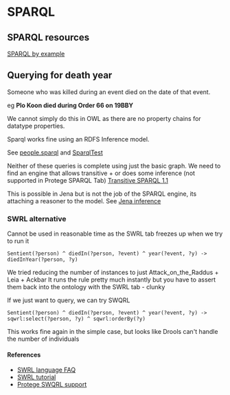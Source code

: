 # SPARQL

## SPARQL resources
[SPARQL by example](https://www.w3.org/2009/Talks/0615-qbe/)

## Querying for death year
Someone who was killed during an event died on the date of that event.

eg **Plo Koon died during Order 66 on 19BBY**

We cannot simply do this in OWL as there are no property chains for datatype properties.

Sparql works fine using an RDFS Inference model.

See [people.sparql](people.sparql) and [SparqlTest](../src/test/java/com/nickd/sw/SparqlTest.java)

Neither of these queries is complete using just the basic graph.
We need to find an engine that allows transitive + or does some inference (not supported in Protege SPARQL Tab)
[Transitive SPARQL 1.1](https://stackoverflow.com/questions/8569810/sparql-querying-transitive)

This is possible in Jena but is not the job of the SPARQL engine, its attaching a reasoner to the model.
See [Jena inference](https://jena.apache.org/documentation/inference/)


### SWRL alternative

Cannot be used in reasonable time as the SWRL tab freezes up when we try to run it

    Sentient(?person) ^ diedIn(?person, ?event) ^ year(?event, ?y) -> diedInYear(?person, ?y)

We tried reducing the number of instances to just Attack_on_the_Raddus + Leia + Ackbar
It runs the rule pretty much instantly but you have to assert them back into the ontology with the SWRL tab - clunky

If we just want to query, we can try SWQRL

    Sentient(?person) ^ diedIn(?person, ?event) ^ year(?event, ?y) -> sqwrl:select(?person, ?y) ^ sqwrl:orderBy(?y)

This works fine again in the simple case, but looks like Drools can't handle the number of individuals

#### References

* [SWRL language FAQ](https://github.com/protegeproject/swrlapi/wiki/SWRLLanguageFAQ)
* [SWRL tutorial](https://drive.google.com/file/d/1Ofk0HxmJdKspsSAmzOdB9PsXpvR3nJqv/view)
* [Protege SWQRL support](https://github.com/protegeproject/swrlapi/wiki/SQWRL)